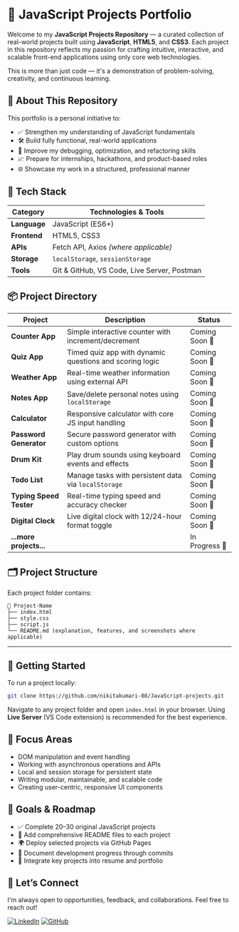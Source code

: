 
# 🚀 JavaScript Projects Portfolio

Welcome to my **JavaScript Projects Repository** — a curated collection of real-world projects built using **JavaScript**, **HTML5**, and **CSS3**. Each project in this repository reflects my passion for crafting intuitive, interactive, and scalable front-end applications using only core web technologies.

This is more than just code — it's a demonstration of problem-solving, creativity, and continuous learning.


## 🌟 About This Repository 

This portfolio is a personal initiative to:

* ✅ Strengthen my understanding of JavaScript fundamentals
* 🛠️ Build fully functional, real-world applications
* 🧠 Improve my debugging, optimization, and refactoring skills
* 📈 Prepare for internships, hackathons, and product-based roles
* 🌐 Showcase my work in a structured, professional manner

## 🔧 Tech Stack

| Category     | Technologies & Tools                        |
| ------------ | ------------------------------------------- |
| **Language** | JavaScript (ES6+)                           |
| **Frontend** | HTML5, CSS3                                 |
| **APIs**     | Fetch API, Axios *(where applicable)*       |
| **Storage**  | `localStorage`, `sessionStorage`            |
| **Tools**    | Git & GitHub, VS Code, Live Server, Postman |


## 📦 Project Directory

| Project                 | Description                                             | Status         |
| ----------------------- | ------------------------------------------------------- | -------------- |
| **Counter App**         | Simple interactive counter with increment/decrement     | Coming Soon 🔧 |
| **Quiz App**            | Timed quiz app with dynamic questions and scoring logic | Coming Soon 🔧 |
| **Weather App**         | Real-time weather information using external API        | Coming Soon 🔧 |
| **Notes App**           | Save/delete personal notes using `localStorage`         | Coming Soon 🔧 |
| **Calculator**          | Responsive calculator with core JS input handling       | Coming Soon 🔧 |
| **Password Generator**  | Secure password generator with custom options           | Coming Soon 🔧 |
| **Drum Kit**            | Play drum sounds using keyboard events and effects      | Coming Soon 🔧 |
| **Todo List**           | Manage tasks with persistent data via `localStorage`    | Coming Soon 🔧 |
| **Typing Speed Tester** | Real-time typing speed and accuracy checker             | Coming Soon 🔧 |
| **Digital Clock**       | Live digital clock with 12/24-hour format toggle        | Coming Soon 🔧 |
| **...more projects...** |                                                         | In Progress 🔄 |


## 🗂️ Project Structure

Each project folder contains:

```
📁 Project-Name
├── index.html
├── style.css
├── script.js
└── README.md (explanation, features, and screenshots where applicable)
```

---

## 🚀 Getting Started

To run a project locally:

```bash
git clone https://github.com/nikitakumari-08/JavaScript-projects.git
```

Navigate to any project folder and open `index.html` in your browser.
Using **Live Server** (VS Code extension) is recommended for the best experience.

## 🎯 Focus Areas

* DOM manipulation and event handling
* Working with asynchronous operations and APIs
* Local and session storage for persistent state
* Writing modular, maintainable, and scalable code
* Creating user-centric, responsive UI components

## 📌 Goals & Roadmap

* ✅ Complete 20–30 original JavaScript projects
* 📝 Add comprehensive README files to each project
* 🌍 Deploy selected projects via GitHub Pages
* 📢 Document development progress through commits
* 🧳 Integrate key projects into resume and portfolio

## 🤝 Let’s Connect

I'm always open to opportunities, feedback, and collaborations. Feel free to reach out!

[![LinkedIn](https://img.shields.io/badge/LinkedIn-Nikita%20Kumari-blue?style=for-the-badge\&logo=linkedin)](https://www.linkedin.com/in/nikita-kumari-828bb9368?utm_source=share&utm_campaign=share_via&utm_content=profile&utm_medium=android_app)
[![GitHub](https://img.shields.io/badge/GitHub-nikitakumari--08-black?style=for-the-badge\&logo=github)](https://github.com/nikitakumari-08)

